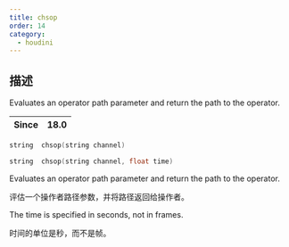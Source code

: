 ```yaml
---
title: chsop
order: 14
category:
  - houdini
---
```

    
## 描述

Evaluates an operator path parameter and return the path to the operator.

| Since | 18.0 |
| ----- | ---- |

```c
string  chsop(string channel)
```

```c
string  chsop(string channel, float time)
```

Evaluates an operator path parameter and return the path to the operator.

评估一个操作者路径参数，并将路径返回给操作者。

The time is specified in seconds, not in frames.

时间的单位是秒，而不是帧。
